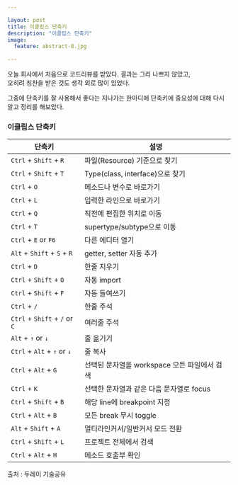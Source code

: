 ```yaml
---

layout: post
title: 이클립스 단축키
description: "이클립스 단축키"
image:
  feature: abstract-8.jpg
  
---
```



오늘 회사에서 처음으로 코드리뷰를 받았다. 결과는 그리 나쁘지 않았고,  
오히려 칭찬을 받은 것도 생각 외로 많이 있었다.  

그중에 단축키를 잘 사용해서 좋다는 지나가는 한마디에 단축키에 중요성에 대해 다시 알고 정리를 해보았다.

### 이클립스 단축키
|단축키|설명|  
|----|----|  
|`Ctrl` + `Shift` + `R`|파일(Resource) 기준으로 찾기|  
|`Ctrl` + `Shift` + `T`|Type(class, interface)으로 찾기|  
|`Ctrl` + `O`|메소드나 변수로 바로가기|  
|`Ctrl` + `L`|입력한 라인으로 바로가기|  
|`Ctrl` + `Q`|직전에 편집한 위치로 이동|  
|`Ctrl` + `T`|supertype/subtype으로 이동|  
|`Ctrl` + `E` or `F6`|다른 에디터 열기|  
|`Alt` + `Shift` + `S` + `R`|getter, setter 자동 추가|  
|`Ctrl` + `D`|한줄 지우기|  
|`Ctrl` + `Shift` + `O`|자동 import|  
|`Ctrl` + `Shift` + `F`|자동 들여쓰기|  
|`Ctrl` + `/`|한줄 주석|  
|`Ctrl` + `Shift` + `/` or `C`|여러줄 주석|  
|`Alt` + `↑` or `↓`|줄 옮기기|  
|`Ctrl` + `Alt` + `↑` or `↓`|줄 복사|  
|`Ctrl` + `Alt` + `G`|선택된 문자열을 workspace 모든 파일에서 검색|  
|`Ctrl` + `K`|선택한 문자열과 같은 다음 문자열로 focus|  
|`Ctrl` + `Shift` + `B`|해당 line에 breakpoint 지정|  
|`Ctrl` + `Alt` + `B`|모든 break 무시 toggle|  
|`Alt` + `Shift` + `A`|멀티라인커서/일반커서 모드 전환|  
|`Ctrl` + `Shift` + `L`|프로젝트 전체에서 검색|  
|`Ctrl` + `Alt` + `H`|메소드 호출부 확인|  




출처 : 두레이 기술공유
